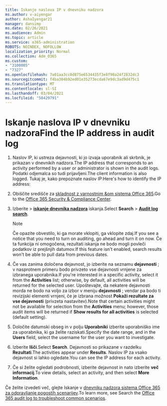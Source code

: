 ```yaml
---
title: Iskanje naslova IP v dnevniku nadzora
ms.author: v-aiyengar
author: AshaIyengar21
manager: dansimp
ms.date: 02/26/2021
ms.audience: Admin
ms.topic: article
ms.service: o365-administration
ROBOTS: NOINDEX, NOFOLLOW
localization_priority: Normal
ms.collection: Adm_O365
ms.custom:
- "3100005"
- "7327"
ms.openlocfilehash: 7a01aa3cc0d875e6534435f3e8f90a24f2832dc3
ms.sourcegitcommit: f4ba304b92ed01e35273ecda67e9dc3ad9d475c1
ms.translationtype: MT
ms.contentlocale: sl-SI
ms.lasthandoff: 03/04/2021
ms.locfileid: "50429791"
---
```

# <a name="find-the-ip-address-in-audit-log"></a><span data-ttu-id="c92de-102">Iskanje naslova IP v dnevniku nadzora</span><span class="sxs-lookup"><span data-stu-id="c92de-102">Find the IP address in audit log</span></span>

1. <span data-ttu-id="c92de-103">Naslov IP, ki ustreza dejavnosti, ki jo izvaja uporabnik ali skrbnik, je prikazan v dnevnikih nadzora.</span><span class="sxs-lookup"><span data-stu-id="c92de-103">The IP address that corresponds to an activity performed by a user or administrator is shown in the audit logs.</span></span> <span data-ttu-id="c92de-104">Podatki odjemalca so tudi prijavljeni.</span><span class="sxs-lookup"><span data-stu-id="c92de-104">The client information is also logged.</span></span> <span data-ttu-id="c92de-105">Tukaj je, kako prepoznate naslov IP:</span><span class="sxs-lookup"><span data-stu-id="c92de-105">Here's how to identify the IP address:</span></span>

1. <span data-ttu-id="c92de-106">Obiščite središče za [skladnost z varnostnim &om sistema Office 365](https://go.microsoft.com/fwlink/p/?linkid=2077143).</span><span class="sxs-lookup"><span data-stu-id="c92de-106">Go to the [Office 365 Security & Compliance Center](https://go.microsoft.com/fwlink/p/?linkid=2077143).</span></span>
1. <span data-ttu-id="c92de-107">Izberite   >  **[iskanje dnevnika nadzora](https://go.microsoft.com/fwlink/?linkid=2103759)** iskanja.</span><span class="sxs-lookup"><span data-stu-id="c92de-107">Select **Search** > **[Audit log search](https://go.microsoft.com/fwlink/?linkid=2103759)**.</span></span>
    > [!NOTE]
    > <span data-ttu-id="c92de-108">Če opazite obvestilo, ki ga morate vklopiti, ga vklopite zdaj.</span><span class="sxs-lookup"><span data-stu-id="c92de-108">If you see a notice that you need to turn on auditing, go ahead and turn it on now.</span></span> <span data-ttu-id="c92de-109">Če ta funkcija ni omogočena, rezultati iskanja ne bodo mogli povleči podatkov iz prejšnjih datumov.</span><span class="sxs-lookup"><span data-stu-id="c92de-109">If this feature isn't enabled, search results won't be able to pull data from previous dates.</span></span>
1. <span data-ttu-id="c92de-110">Če vas zanima določena dejavnost, jo izberite na seznamu **dejavnosti** ; v nasprotnem primeru bodo privzeto vse dejavnosti vrnjene za izbranega uporabnika.</span><span class="sxs-lookup"><span data-stu-id="c92de-110">If you're interested in a specific activity, select it from the **Activities** list; otherwise, by default, all activities will be returned for the selected user.</span></span> <span data-ttu-id="c92de-111">Upoštevajte, da nekatere dejavnosti morda ne bodo na voljo za izbor v meniju **dejavnosti** ; vendar pa bodo ti revizijski elementi vrnjeni, če je izbrana možnost **Pokaži rezultate za vse dejavnosti** (privzeta nastavitev).</span><span class="sxs-lookup"><span data-stu-id="c92de-111">Note that certain activities might not be available for selection from the **Activities** menu; however, those audit items will be returned if **Show results for all activities** is selected (default setting).</span></span>
1. <span data-ttu-id="c92de-112">Določite datumski obseg in v polju **Uporabniki** izberite uporabniško ime za uporabnika, ki ga želite raziskati.</span><span class="sxs-lookup"><span data-stu-id="c92de-112">Specify the date range, and in the **Users** field, select the username for the user you want to investigate.</span></span>
1. <span data-ttu-id="c92de-113">Izberite **Išči**.</span><span class="sxs-lookup"><span data-stu-id="c92de-113">Select **Search**.</span></span> <span data-ttu-id="c92de-114">Dejavnosti so prikazane v razdelku **Rezultati**.</span><span class="sxs-lookup"><span data-stu-id="c92de-114">The activities appear under **Results**.</span></span> <span data-ttu-id="c92de-115">Naslov IP za vsako dejavnost si lahko ogledate.</span><span class="sxs-lookup"><span data-stu-id="c92de-115">You can see the IP address for each activity.</span></span>
1. <span data-ttu-id="c92de-116">Če si želite ogledati podrobnosti, izberite dejavnost in nato izberite **več informacij**.</span><span class="sxs-lookup"><span data-stu-id="c92de-116">To view details, select an activity, and then select **More Information**.</span></span>

<span data-ttu-id="c92de-117">Če želite izvedeti več, glejte Iskanje v [dnevniku nadzora sistema Office 365 za odpravljanje pogostih scenarijev](https://go.microsoft.com/fwlink/?linkid=2103944).</span><span class="sxs-lookup"><span data-stu-id="c92de-117">To learn more, see Search the [Office 365 audit log to troubleshoot common scenarios](https://go.microsoft.com/fwlink/?linkid=2103944).</span></span>